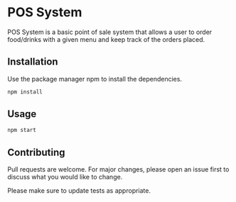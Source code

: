 # POS System

POS System is a basic point of sale system that allows a user to order food/drinks with a given menu and keep track of the orders placed. 

## Installation

Use the package manager npm to install the dependencies.

```bash
npm install
```

## Usage

```javascript
npm start
```

## Contributing
Pull requests are welcome. For major changes, please open an issue first to discuss what you would like to change.

Please make sure to update tests as appropriate.
